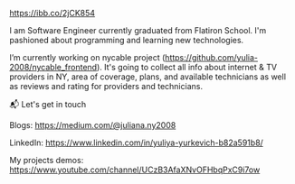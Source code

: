 
https://ibb.co/2jCK854

I am Software Engineer currently graduated from Flatiron School. I'm pashioned about programming and learning new technologies. 

I’m currently working on nycable project (https://github.com/yulia-2008/nycable_frontend). It's going to collect all info about internet & TV providers in NY, area of coverage, plans, and available technicians as well as reviews and rating for providers and technicians.



📬 Let's get in touch

Blogs: https://medium.com/@juliana.ny2008

LinkedIn: https://www.linkedin.com/in/yuliya-yurkevich-b82a591b8/

My projects demos: https://www.youtube.com/channel/UCzB3AfaXNvOFHbqPxC9i7ow


